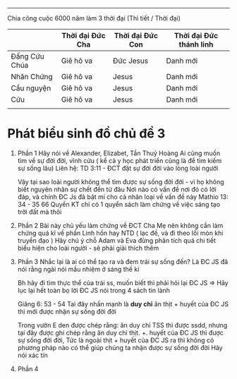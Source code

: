 
---
Chia công cuộc 6000 năm làm 3 thời đại 
(Thì tiết / Thời đại)

|               | Thời đại Đức Cha | Thời đại Đức Con | Thời đại Đức thánh linh |
| ------------- | ---------------- | ---------------- | ----------------------- |
| Đấng Cứu Chúa | Giê hô va        | Đức Jesus        | Danh mới                |
| Nhân Chứng    | Giê hô va        | Jesus            | Danh mới                |
| Cầu nguyện    | Giê hô va        | Jesus            | Danh mới                |
| Cứu           | Giê hô va        | Jesus            | Danh mới                |
|               |                  |                  |                         |


# Phát biểu sinh đồ chủ đề 3

1. Phần 1
	Hãy nói về Alexander, Elizabet, Tần Thuỷ Hoàng
	Ai cũng muốn tìm về sự đời đời, vĩnh cửu ( kể cả y học phát triển cũng là để tìm kiếm sự sống lâu)
	Liên hệ: TD 3:11 - ĐCT đặt sự đời đời vào lòng loài người

	Vậy tại sao loài người không thể tìm được sự sống đời đời - vì họ không biết nguyên nhân sự chết đến từ đâu
	Nơi nào có vấn đề nơi đó có lời đáp, và chính ĐC Js đã bật mí cho cả nhân loại về vấn đề này 
	Mathio 13: 34 - 35
	66 Quyển KT chỉ có 1 quyển sách làm chứng về việc sáng tạo trời đất mà thôi 
2. Phần 2
	Bài này chủ yếu làm chứng về ĐCT Cha Mẹ nên không cần làm chứng quá kĩ về phần Linh hồn hay NTD ( lạc đề, và đi theo lối mòn khi truyền đạo )
	Hãy chú ý chỗ Adam và Eva đừng phân tích quá chi tiết biểu hiện cho loài người - sẽ phải giải thích thêm 
3. Phần 3
	Nhắc lại là ai có thể tạo ra và đem trái sự sống đến? Là ĐC JS đã nói rằng ngài nói mầu nhiệm ở sáng thế kí 

	Bh hãy đi tìm thực thể của trái ss, muốn biết thì phải hỏi lại ĐC JS => Hãy lục lại hết toàn bọ lời ĐC JS nói trong 4 sách tin lành

	Giăng 6: 53 - 54
	Tai đây nhấn mạnh là **duy chỉ** ăn thịt + huyết của ĐC JS thì mới được nhận sự sống đời đời 

	Trong vườn E den được chép rằng: ăn duy chỉ TSS thì được ssdd, nhưng tại đây được ghi chép rằng ăn duy chỉ thịt. +. huyết của ĐC JS thì được sự sống đời đời,
	Tức là ngoài thịt + huyết của ĐC JS ra thì không có phương pháp nào có thể giúp chúng ta nhận được sự sống đời đời
	Hãy nói xác tín 
2. Phần 4 
